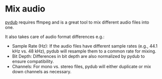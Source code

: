 # Mix audio



[pydub](https://github.com/jiaaro/pydub) requires ffmpeg and is a great tool to mix different audio files into one.

It also takes care of audio format differences e.g.:

- Sample Rate (Hz): If the audio files have different sample rates (e.g., 44.1 kHz vs. 48 kHz), pydub will resample them to a common rate for mixing.
- Bit Depth: Differences in bit depth are also normalized by pydub to ensure compatibility.
- Channels: For mono vs. stereo files, pydub will either duplicate or mix down channels as necessary.
